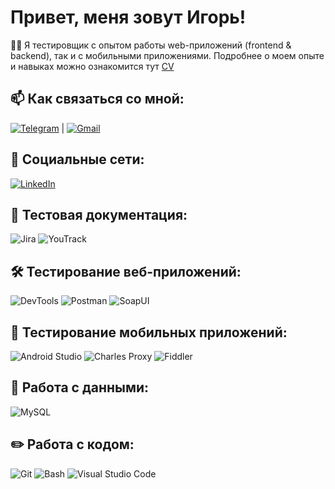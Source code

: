 # Привет, меня зовут Игорь!
👨‍💻 Я тестировщик с опытом работы web-приложений (frontend & backend), так и с мобильными приложениями. Подробнее о моем опыте и навыках можно ознакомится тут 
[CV](https://drive.google.com/file/d/1zAbLApZTxMo2-kARMo74mWY6W4jZwt7-/view?usp=sharing)

## 📫 Как связаться со мной:
[![Telegram](https://img.shields.io/badge/Telegram-26A5E4?style=flat&logo=telegram&logoColor=white)](https://t.me/The_chief_of_kiwi) | [![Gmail](https://img.shields.io/badge/Gmail-D14836?style=flat&logo=gmail&logoColor=white)](mailto:kivishevigor@gmail.com)

## 🤝 Социальные сети:
[![LinkedIn](https://img.shields.io/badge/LinkedIn-0077B5?style=flat&logo=linkedin&logoColor=white)](https://www.linkedin.com/in/igor-kivishev-a17252332/) 


## 📁 Тестовая документация:
![Jira](https://img.shields.io/badge/Jira-0052CC?style=flat&logo=jira&logoColor=white)
![YouTrack](https://img.shields.io/badge/YouTrack-0078D4?style=flat&logo=jetbrains&logoColor=white)


## 🛠 Тестирование веб-приложений:
![DevTools](https://img.shields.io/badge/DevTools-000000?style=flat&logo=googlechrome&logoColor=white)
![Postman](https://img.shields.io/badge/Postman-FF6C37?style=flat&logo=postman&logoColor=white)
![SoapUI](https://img.shields.io/badge/SoapUI-1B8F2B?style=flat&logo=soapui&logoColor=white)

## 📱 Тестирование мобильных приложений:
![Android Studio](https://img.shields.io/badge/Android%20Studio-3DDC84?style=flat&logo=androidstudio&logoColor=white)
![Charles Proxy](https://img.shields.io/badge/Charles-2E2E2E?style=flat&logo=charles&logoColor=white)
![Fiddler](https://img.shields.io/badge/Fiddler-7B3F00?style=flat&logo=fiddler&logoColor=white)

## 💾 Работа с данными:
![MySQL](https://img.shields.io/badge/MySQL-00758F?style=flat&logo=mysql&logoColor=white)


## ✏️ Работа с кодом:
![Git](https://img.shields.io/badge/Git-F05032?style=flat&logo=git&logoColor=white)
![Bash](https://img.shields.io/badge/Bash-4EAA25?style=flat&logo=gnubash&logoColor=white)
![Visual Studio Code](https://img.shields.io/badge/Visual%20Studio%20Code-007ACC?style=flat&logo=visualstudiocode&logoColor=white)
